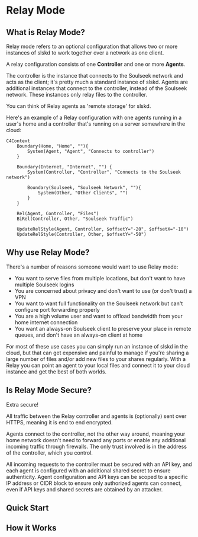 # Relay Mode

## What is Relay Mode?

Relay mode refers to an optional configuration that allows two or more instances of slskd to work together over a network as one client.

A relay configuration consists of one **Controller** and one or more **Agents**.  

The controller is the instance that connects to the Soulseek network and acts as the client; it's pretty much a standard instance of slskd.  Agents are additional instances that connect to the controller, instead of the Soulseek network.  These instances only relay files to the controller.

You can think of Relay agents as 'remote storage' for slskd.

Here's an example of a Relay configuration with one agents running in a user's home and a controller that's running on a server somewhere in the cloud:


```mermaid
C4Context
    Boundary(Home, "Home", ""){
        System(Agent, "Agent", "Connects to controller")
    }

    Boundary(Internet, "Internet", "") {
        System(Controller, "Controller", "Connects to the Soulseek network")

        Boundary(Soulseek, "Soulseek Network", ""){
            System(Other, "Other Clients", "")
        }
    }

    Rel(Agent, Controller, "Files")
    BiRel(Controller, Other, "Soulseek Traffic")

    UpdateRelStyle(Agent, Controller, $offsetY="-20", $offsetX="-10")
    UpdateRelStyle(Controller, Other, $offsetY="-50")
```

## Why use Relay Mode?

There's a number of reasons someone would want to use Relay mode:

* You want to serve files from multiple locations, but don't want to have multiple Soulseek logins
* You are concerned about privacy and don't want to use (or don't trust) a VPN
* You want to want full functionality on the Soulseek network but can't configure port forwarding properly
* You are a high volume user and want to offload bandwidth from your home internet connection
* You want an always-on Soulseek client to preserve your place in remote queues, and don't have an always-on client at home

For most of these use cases you can simply run an instance of slskd in the cloud, but that can get expensive and painful to manage if you're sharing a large number of files and/or add new files to your shares regularly.  With a Relay you can point an agent to your local files and connect it to your cloud instance and get the best of both worlds.

## Is Relay Mode Secure?

Extra secure!  

All traffic between the Relay controller and agents is (optionally) sent over HTTPS, meaning it is end to end encrypted.

Agents connect to the controller, not the other way around, meaning your home network doesn't need to forward any ports or enable any additional incoming traffic through firewalls.  The only trust involved is in the address of the controller, which you control.

All incoming requests to the controller must be secured with an API key, and each agent is configured with an additional shared secret to ensure authenticity.  Agent configuration and API keys can be scoped to a specific IP address or CIDR block to ensure only authorized agents can connect, even if API keys and shared secrets are obtained by an attacker.

## Quick Start

<how to config the controller>
<how to config the agent>

## How it Works

<technical details>